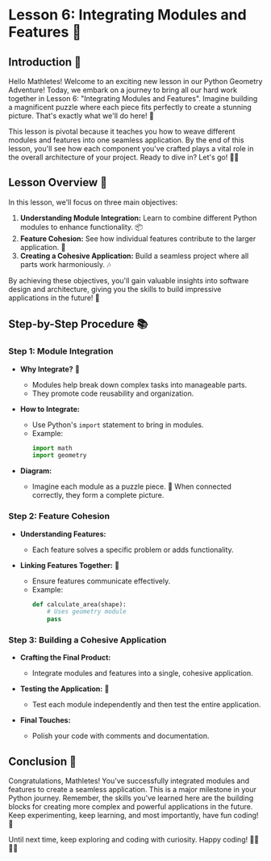 # Lesson 6: Integrating Modules and Features 🚀

## Introduction 🌟

Hello Mathletes! Welcome to an exciting new lesson in our Python Geometry Adventure! Today, we embark on a journey to bring all our hard work together in Lesson 6: "Integrating Modules and Features". Imagine building a magnificent puzzle where each piece fits perfectly to create a stunning picture. That's exactly what we'll do here! 🔗

This lesson is pivotal because it teaches you how to weave different modules and features into one seamless application. By the end of this lesson, you'll see how each component you've crafted plays a vital role in the overall architecture of your project. Ready to dive in? Let's go! 🏊‍♂️

## Lesson Overview 📝

In this lesson, we'll focus on three main objectives:

1. **Understanding Module Integration:** Learn to combine different Python modules to enhance functionality. 📦
2. **Feature Cohesion:** See how individual features contribute to the larger application. 🔄
3. **Creating a Cohesive Application:** Build a seamless project where all parts work harmoniously. 🎶

By achieving these objectives, you'll gain valuable insights into software design and architecture, giving you the skills to build impressive applications in the future! 💪

## Step-by-Step Procedure 📚

### Step 1: Module Integration

- **Why Integrate?** 🧐
  - Modules help break down complex tasks into manageable parts.
  - They promote code reusability and organization.

- **How to Integrate:**
  - Use Python's `import` statement to bring in modules.
  - Example:
    ```python
    import math
    import geometry
    ```

- **Diagram:**
  - Imagine each module as a puzzle piece. 🧩 When connected correctly, they form a complete picture.

### Step 2: Feature Cohesion

- **Understanding Features:**
  - Each feature solves a specific problem or adds functionality.

- **Linking Features Together:** 🔗
  - Ensure features communicate effectively.
  - Example:
    ```python
    def calculate_area(shape):
        # Uses geometry module
        pass
    ```

### Step 3: Building a Cohesive Application

- **Crafting the Final Product:**
  - Integrate modules and features into a single, cohesive application.

- **Testing the Application:** 🧪
  - Test each module independently and then test the entire application.

- **Final Touches:**
  - Polish your code with comments and documentation.

## Conclusion 🎉

Congratulations, Mathletes! You've successfully integrated modules and features to create a seamless application. This is a major milestone in your Python journey. Remember, the skills you've learned here are the building blocks for creating more complex and powerful applications in the future. Keep experimenting, keep learning, and most importantly, have fun coding! 🌈

Until next time, keep exploring and coding with curiosity. Happy coding! 👩‍💻👨‍💻